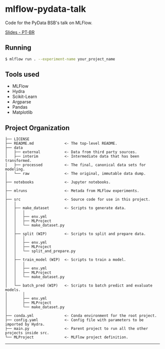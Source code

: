 mlflow-pydata-talk
==============================

Code for the PyData BSB's talk on MLFlow.

[Slides - PT-BR](https://docs.google.com/presentation/d/e/2PACX-1vSijerP5cgyugI1JjgJOkvEIFezqx8jErHxHjc4viNVpSJCrI7fG6aWOR5G9PnHRSeivRaLQr_oxg_s/pub?start=true&loop=true&delayms=5000)


## Running

```bash
$ mlflow run . --experiment-name your_project_name
```

## Tools used

* MLFlow
* Hydra
* Scikit-Learn
* Argparse
* Pandas
* Matplotlib

Project Organization
------------

    ├── LICENSE
    ├── README.md              <- The top-level README.
    ├── data
    │   ├── external           <- Data from third party sources.
    │   ├── interim            <- Intermediate data that has been transformed.
    │   ├── processed          <- The final, canonical data sets for modeling.
    │   └── raw                <- The original, immutable data dump.
    │
    ├── notebooks              <- Jupyter notebooks.
    │
    ├── mlruns                 <- Metada from MLFlow experiments.
    │
    ├── src                    <- Source code for use in this project.
    │   │
    │   ├── make_dataset       <- Scripts to generate data.
    │   │   │
    │   │   ├── env.yml
    │   │   ├── MLProject    
    │   │   └── make_dataset.py
    │   │
    │   ├── split (WIP)        <- Scripts to split and prepare data.
    │   │   │
    │   │   ├── env.yml
    │   │   ├── MLProject    
    │   │   └── split_and_prepare.py
    │   │
    │   ├── train_model (WIP)  <- Scripts to train a model.
    │   │   │
    │   │   ├── env.yml
    │   │   ├── MLProject    
    │   │   └── make_dataset.py
    │   │
    │   └── batch_pred (WIP)   <- Scripts to batch predict and evaluate models.
    │       │
    │       ├── env.yml
    │       ├── MLProject    
    │       └── make_dataset.py
    │
    ├── conda.yml              <- Conda environment for the root project.
    ├── config.yaml            <- Config file with parameters to be imported by Hydra.
    ├── main.py                <- Parent project to run all the other projects inside src.
    └── MLProject              <- MLFlow project definition.

--------
